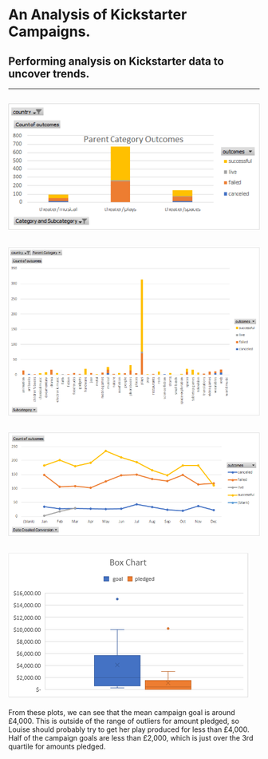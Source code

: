 # **An Analysis of Kickstarter Campaigns.**
## Performing analysis on Kickstarter data to uncover trends.
---
![alt text](https://github.com/keyoumao/kickstarter-analysis/blob/master/Figure%201%20Pivot%20Table.png)
---
![alt text](https://github.com/keyoumao/kickstarter-analysis/blob/master/Figure%202%20Pivot%20Table.png)
---
![alt text](https://github.com/keyoumao/kickstarter-analysis/blob/master/Figure%203%20Pivot%20Table.png)
---
![alt text](https://github.com/keyoumao/kickstarter-analysis/blob/master/Figure%204%20Pivot%20Table.png)
---
From these plots, we can see that the mean campaign goal is around £4,000. This is outside of the range of outliers for amount pledged, so Louise should probably try to get her play produced for less than £4,000. Half of the campaign goals are less than £2,000, which is just over the 3rd quartile for amounts pledged.
